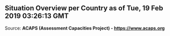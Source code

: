 ## Situation Overview per Country as of Tue, 19 Feb 2019 03:26:13 GMT

Source: **ACAPS (Assessment Capacities Project) - https://www.acaps.org**